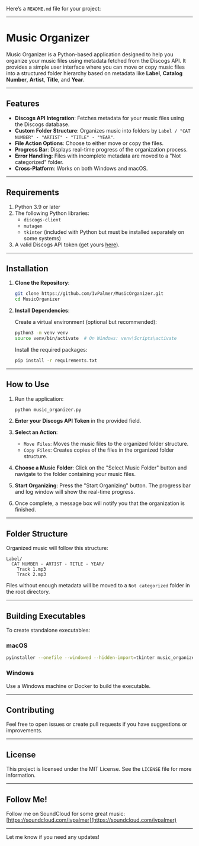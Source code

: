 Here’s a `README.md` file for your project:

---

# Music Organizer

Music Organizer is a Python-based application designed to help you organize your music files using metadata fetched from the Discogs API. It provides a simple user interface where you can move or copy music files into a structured folder hierarchy based on metadata like **Label**, **Catalog Number**, **Artist**, **Title**, and **Year**.

---

## Features

- **Discogs API Integration**: Fetches metadata for your music files using the Discogs database.
- **Custom Folder Structure**: Organizes music into folders by `Label / "CAT NUMBER" - "ARTIST" - "TITLE" - "YEAR"`.
- **File Action Options**: Choose to either move or copy the files.
- **Progress Bar**: Displays real-time progress of the organization process.
- **Error Handling**: Files with incomplete metadata are moved to a "Not categorized" folder.
- **Cross-Platform**: Works on both Windows and macOS.

---

## Requirements

1. Python 3.9 or later
2. The following Python libraries:
   - `discogs-client`
   - `mutagen`
   - `tkinter` (included with Python but must be installed separately on some systems)
3. A valid Discogs API token (get yours [here](https://www.discogs.com/settings/developers)).

---

## Installation

1. **Clone the Repository**:

   ```bash
   git clone https://github.com/IvPalmer/MusicOrganizer.git
   cd MusicOrganizer
   ```

2. **Install Dependencies**:

   Create a virtual environment (optional but recommended):

   ```bash
   python3 -m venv venv
   source venv/bin/activate  # On Windows: venv\Scripts\activate
   ```

   Install the required packages:

   ```bash
   pip install -r requirements.txt
   ```

---

## How to Use

1. Run the application:

   ```bash
   python music_organizer.py
   ```

2. **Enter your Discogs API Token** in the provided field.

3. **Select an Action**:
   - `Move Files`: Moves the music files to the organized folder structure.
   - `Copy Files`: Creates copies of the files in the organized folder structure.

4. **Choose a Music Folder**:
   Click on the "Select Music Folder" button and navigate to the folder containing your music files.

5. **Start Organizing**:
   Press the "Start Organizing" button. The progress bar and log window will show the real-time progress.

6. Once complete, a message box will notify you that the organization is finished.

---

## Folder Structure

Organized music will follow this structure:

```
Label/
  CAT NUMBER - ARTIST - TITLE - YEAR/
    Track 1.mp3
    Track 2.mp3
```

Files without enough metadata will be moved to a `Not categorized` folder in the root directory.

---

## Building Executables

To create standalone executables:

### macOS

```bash
pyinstaller --onefile --windowed --hidden-import=tkinter music_organizer.py
```

### Windows

Use a Windows machine or Docker to build the executable.

---

## Contributing

Feel free to open issues or create pull requests if you have suggestions or improvements.

---

## License

This project is licensed under the MIT License. See the `LICENSE` file for more information.

---

## Follow Me!

Follow me on SoundCloud for some great music: [https://soundcloud.com/ivpalmer](https://soundcloud.com/ivpalmer)

---

Let me know if you need any updates!

